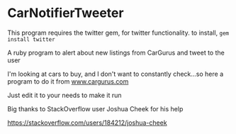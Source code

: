 # CarNotifierTweeter


This program requires the twitter gem, for twitter functionality. 
to install, `gem install twitter`



A ruby program to alert about new listings from CarGurus and tweet to the user

I'm looking at cars to buy, and I don't want to constantly check...so here a program to do it from www.cargurus.com

Just edit it to your needs to make it run



Big thanks to StackOverflow user Joshua Cheek for his help

https://stackoverflow.com/users/184212/joshua-cheek

